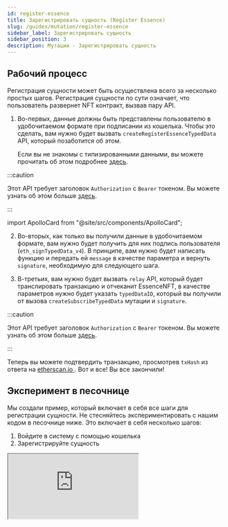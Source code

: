 ```yaml
---
id: register-essence
title: Зарегистрировать сущность (Register Essence)
slug: /guides/mutation/register-essence
sidebar_label: Зарегистрировать сущность
sidebar_position: 3
description: Мутации - Зарегистрировать сущность
---
```


## Рабочий процесс

Регистрация сущности может быть осуществлена всего за несколько простых шагов. Регистрация сущности по сути означает, что пользователь развернет NFT контракт, вызвав пару API.

1. Во-первых, данные должны быть представлены пользователю в удобочитаемом формате при подписании из кошелька. Чтобы это сделать, вам нужно будет вызвать `createRegisterEssenceTypedData` API, который позаботится об этом.

    Если вы не знакомы с типизированными данными, вы можете прочитать об этом подробнее [здесь](https://eips.ethereum.org/EIPS/eip-712).

:::caution

Этот API требует заголовок `Authorization` с `Bearer` токеном. Вы можете узнать об этом больше  [здесь](/guides/authentication/user-login).

:::

import ApolloCard from "@site/src/components/ApolloCard";

<ApolloCard queryName="createRegisterEssenceTypedData" />

2. Во-вторых, как только вы получили данные в удобочитаемом формате, вам нужно будет получить для них подпись пользователя (`eth_signTypedData_v4`). В принципе, вам нужно будет написать функцию и передать ей `message` в качестве параметра и вернуть `signature`, необходимую для следующего шага.

3. В-третьих, вам нужно будет вызвать `relay` API, который будет транслировать транзакцию и отчеканит EssenceNFT, в качестве параметров нужно будет указать `typedDataID`, который вы получили от вызова `createSubscribeTypedData` мутации и `signature`.

:::caution

Этот API требует заголовок `Authorization` с `Bearer` токеном. Вы можете узнать об этом больше  [здесь](/guides/authentication/user-login).

:::

<ApolloCard queryName="relay" />

Теперь вы можете подтвердить транзакцию, просмотрев `txHash` из ответа на [etherscan.io ](http://etherscan.io ). Вот и все! Вы все закончили!

## Эксперимент в песочнице

Мы создали пример, который включает в себя все шаги для регистрации сущности. Не стесняйтесь экспериментировать с нашим кодом в песочнице ниже. Это включает в себя несколько шагов:

1. Войдите в систему с помощью кошелька
2. Зарегистрируйте сущность

<iframe src="https://codesandbox.io/embed/register-essence-kfmjbi?codemirror=1&fontsize=14&hidenavigation=0&theme=dark&runonclick=1&view=split&module=/src/App.tsx"
    title="register-essence"
    allow="accelerometer; ambient-light-sensor; camera; encrypted-media; geolocation; gyroscope; hid; microphone; midi; payment; usb; vr; xr-spatial-tracking"
    sandbox="allow-forms allow-modals allow-popups allow-presentation allow-same-origin allow-scripts"
></iframe>
